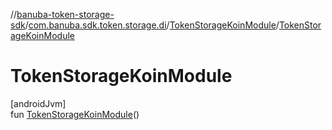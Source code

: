//[banuba-token-storage-sdk](../../../index.md)/[com.banuba.sdk.token.storage.di](../index.md)/[TokenStorageKoinModule](index.md)/[TokenStorageKoinModule](-token-storage-koin-module.md)

# TokenStorageKoinModule

[androidJvm]\
fun [TokenStorageKoinModule](-token-storage-koin-module.md)()
